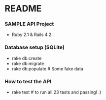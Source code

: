 # README #


### SAMPLE API Project ###

* Ruby 2.1 & Rails 4.2


### Database setup (SQLite) ###

* rake db:create
* rake db:migrate
* rake db:populate # Some fake data

### How to test the API ###

* rake test # to run all 23 tests and passing! :) 

